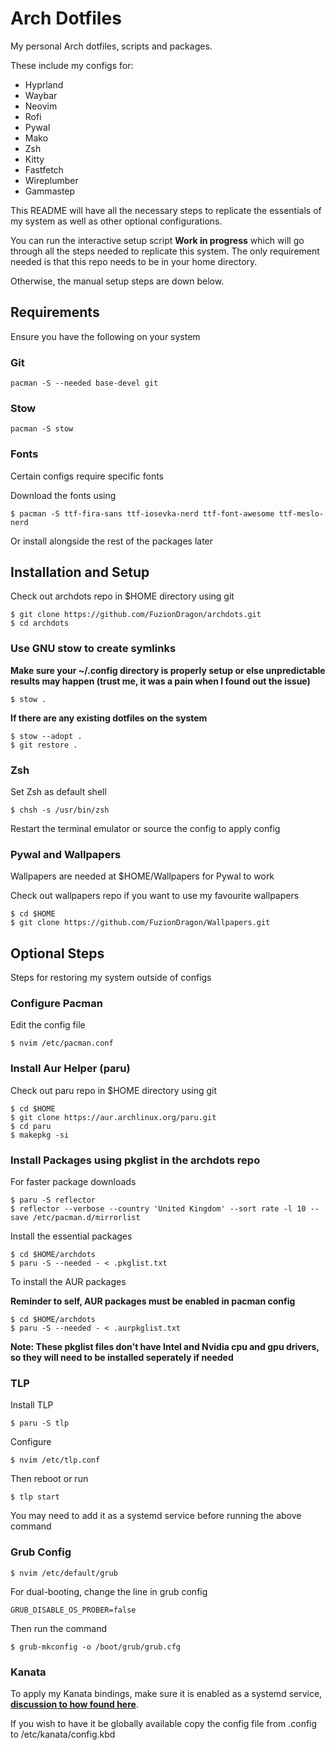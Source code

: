 # Arch Dotfiles

My personal Arch dotfiles, scripts and packages.

These include my configs for:

- Hyprland
- Waybar
- Neovim
- Rofi
- Pywal
- Mako
- Zsh
- Kitty
- Fastfetch
- Wireplumber
- Gammastep

This README will have all the necessary steps to replicate the essentials of my system as well as other optional configurations.

You can run the interactive setup script **Work in progress** which will go through all the steps needed to replicate this system. The only requirement needed is that this repo needs to be in your home directory.

Otherwise, the manual setup steps are down below.


## Requirements

Ensure you have the following on your system

### Git

```
pacman -S --needed base-devel git
```

### Stow

```
pacman -S stow
```

### Fonts

Certain configs require specific fonts

Download the fonts using

```
$ pacman -S ttf-fira-sans ttf-iosevka-nerd ttf-font-awesome ttf-meslo-nerd 
```

Or install alongside the rest of the packages later


## Installation and Setup

Check out archdots repo in $HOME directory using git

```
$ git clone https://github.com/FuzionDragon/archdots.git
$ cd archdots
```

### Use GNU stow to create symlinks

**Make sure your ~/.config directory is properly setup or else unpredictable results may happen (trust me, it was a pain when I found out the issue)**

```
$ stow .
```

**If there are any existing dotfiles on the system**

```
$ stow --adopt .
$ git restore .
```

### Zsh

Set Zsh as default shell

```
$ chsh -s /usr/bin/zsh
```

Restart the terminal emulator or source the config to apply config

### Pywal and Wallpapers 

Wallpapers are needed at $HOME/Wallpapers for Pywal to work

Check out wallpapers repo if you want to use my favourite wallpapers

```
$ cd $HOME
$ git clone https://github.com/FuzionDragon/Wallpapers.git
```


## Optional Steps

Steps for restoring my system outside of configs

### Configure Pacman

Edit the config file

```
$ nvim /etc/pacman.conf 
```

### Install Aur Helper (paru)

Check out paru repo in $HOME directory using git

```
$ cd $HOME
$ git clone https://aur.archlinux.org/paru.git
$ cd paru
$ makepkg -si
```
### Install Packages using pkglist in the archdots repo 


For faster package downloads

```
$ paru -S reflector
$ reflector --verbose --country 'United Kingdom' --sort rate -l 10 --save /etc/pacman.d/mirrorlist
```

Install the essential packages

```
$ cd $HOME/archdots
$ paru -S --needed - < .pkglist.txt
```

To install the AUR packages

**Reminder to self, AUR packages must be enabled in pacman config**

```
$ cd $HOME/archdots
$ paru -S --needed - < .aurpkglist.txt
```

**Note: These pkglist files don't have Intel and Nvidia cpu and gpu drivers, so they will need to be installed seperately if needed**


### TLP

Install TLP

```
$ paru -S tlp
```

Configure

```
$ nvim /etc/tlp.conf
```

Then reboot or run

```
$ tlp start
```

You may need to add it as a systemd service before running the above command

### Grub Config

```
$ nvim /etc/default/grub
```

For dual-booting, change the line in grub config

```
GRUB_DISABLE_OS_PROBER=false
```

Then run the command

```
$ grub-mkconfig -o /boot/grub/grub.cfg
```

### Kanata

To apply my Kanata bindings, make sure it is enabled as a systemd service, **[discussion to how found here](https://github.com/jtroo/kanata/discussions/130)**.

If you wish to have it be globally available copy the config file from .config to /etc/kanata/config.kbd

